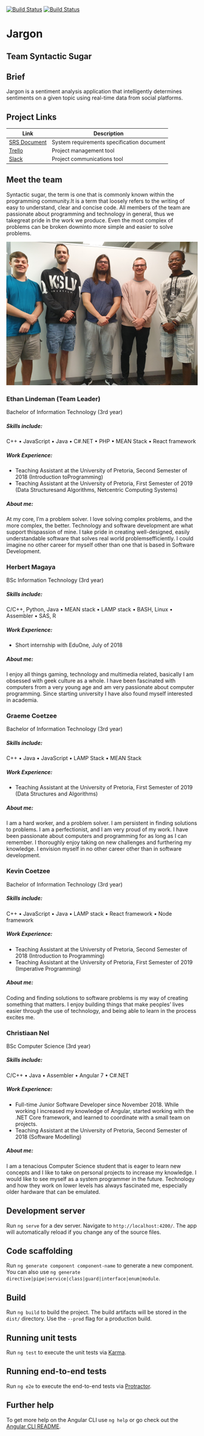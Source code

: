 [![Build Status](https://travis-ci.com/cos301-2019-se/Jargon.svg?branch=master)](https://travis-ci.com/cos301-2019-se/Jargon)
[![Build Status](https://travis-ci.com/cos301-2019-se/Jargon.svg?branch=development)](https://travis-ci.com/cos301-2019-se/Jargon)


# Jargon
## Team Syntactic Sugar
## Brief
Jargon is a sentiment analysis application that intelligently determines sentiments on a given topic using real-time data from social platforms.

## Project Links
Link | Description
--- | ---
<a href="https://github.com/cos301-2019-se/Jargon/blob/development/documentation/srs/srs.pdf" target="blank">SRS Document</a> | System requirements specification document
[Trello](https://trello.com/b/3q7zGrE5/jargon) | Project management tool
[Slack](https://www.google.com) | Project communications tool

## Meet the team
Syntactic sugar, the term is one that is commonly known within the programming community.It is a term that loosely refers to the writing of easy to understand, clear and concise code.  All members of the team are passionate about programming and technology in general, thus we takegreat pride in the work we produce.  Even the most complex of problems can be broken downinto more simple and easier to solve problems.

![alt text](https://github.com/cos301-2019-se/Jargon/blob/development/documentation/images/group-photo.jpg "Group Photo")

### Ethan Lindeman (Team Leader)
Bachelor of Information Technology (3rd year)

##### Skills include:
C++ • JavaScript • Java • C#.NET • PHP • MEAN Stack • React framework

##### Work Experience:
* Teaching Assistant at the University of Pretoria, Second Semester of 2018 (Introduction toProgramming)
* Teaching Assistant at the University of Pretoria, First Semester of 2019 (Data Structuresand Algorithms, Netcentric Computing Systems)

##### About me:
At my core, I’m a problem solver.  I love solving  complex  problems,  and  the  more  complex,  the  better. Technology and software development are what support thispassion of mine. I take pride in creating well-designed, easily understandable software that solves real world problemsefficiently. I could imagine no other career for myself other than one that is based in Software Development.

### Herbert Magaya
BSc Information Technology (3rd year)

##### Skills include:
C/C++, Python, Java • MEAN stack • LAMP stack • BASH, Linux • Assembler • SAS, R

##### Work Experience:
* Short internship with EduOne, July of 2018

##### About me:
I enjoy all things gaming, technology and multimedia related, basically I am obsessed with geek culture as a whole. I have been fascinated with computers from a very young age and am very passionate about computer programming. Since starting university I have also found myself interested in academia.

### Graeme Coetzee
Bachelor of Information Technology (3rd year)

##### Skills include:
C++ • Java • JavaScript • LAMP Stack • MEAN Stack

##### Work Experience:
* Teaching Assistant at the University of Pretoria, First Semester of 2019 (Data Structures
and Algorithms)

##### About me: 
I am a hard worker, and a problem solver. I am persistent in finding solutions to problems. I am a perfectionist, and I am very proud of my work. I have been passionate about computers and programming for as long as I can remember. I thoroughly enjoy taking on new challenges and furthering my knowledge. I envision myself in no other career other than in software development.

### Kevin Coetzee
Bachelor of Information Technology (3rd year)

##### Skills include:
C++ • JavaScript • Java • LAMP stack • React framework • Node framework

##### Work Experience: 
* Teaching Assistant at the University of Pretoria, Second Semester of 2018 (Introduction to
Programming)
* Teaching Assistant at the University of Pretoria, First Semester of 2019 (Imperative Programming)

##### About me: 
Coding and finding solutions to software problems is my way of creating something that matters. I enjoy building things that make peoples’ lives easier through the use of technology, and being able to learn in the process excites me.

### Christiaan Nel
BSc Computer Science (3rd year)

##### Skills include:
C/C++ • Java • Assembler • Angular 7 • C#.NET

##### Work Experience:
* Full-time Junior Software Developer since November 2018. While working I increased my
knowledge of Angular, started working with the .NET Core framework, and learned to
coordinate with a small team on projects.
* Teaching Assistant at the University of Pretoria, Second Semester of 2018 (Software Modelling)

##### About me:
I am a tenacious Computer Science student that is eager to learn new concepts and I like to take on personal projects to increase my knowledge. I would like to see myself as a system programmer in the future. Technology and how they work on lower levels has always fascinated me, especially older hardware that can be emulated.



## Development server

Run `ng serve` for a dev server. Navigate to `http://localhost:4200/`. The app will automatically reload if you change any of the source files.

## Code scaffolding

Run `ng generate component component-name` to generate a new component. You can also use `ng generate directive|pipe|service|class|guard|interface|enum|module`.

## Build

Run `ng build` to build the project. The build artifacts will be stored in the `dist/` directory. Use the `--prod` flag for a production build.

## Running unit tests

Run `ng test` to execute the unit tests via [Karma](https://karma-runner.github.io).

## Running end-to-end tests

Run `ng e2e` to execute the end-to-end tests via [Protractor](http://www.protractortest.org/).

## Further help

To get more help on the Angular CLI use `ng help` or go check out the [Angular CLI README](https://github.com/angular/angular-cli/blob/master/README.md).

